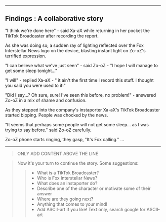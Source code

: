 -------------------------------------------
 Findings : A collaborative story
-------------------------------------------

"I think we're done here" - said Xa-aX while returning in her pocket
the TikTok Broadcaster after recording the report. 

As she was doing so, a sudden ray of lighting reflected over the 
Fox Interstellar News logo on the device, blasting instant light on 
Zo-oZ's terrified expression. 

"I can believe what we've just seen" - said Zo-oZ - "I hope I will 
manage to get some sleep tonight..."

"I will" - replied Xa-aX - " it ain't the first time I record this 
stuff. I thought you said you were used to it!"

"Did I say...? Oh sure, sure! I've seen this before, no problem!" - 
answered Zo-oZ in a mix of shame and confusion.

As they stepped into the company's instaporter Xa-aX's TikTok Broadcaster
started bipping. People was chocked by the news.

"It seems that perhaps some people will not get some sleep...
as I was trying to say before." said Zo-oZ carefully.

Zo-oZ phone starts ringing, they gasp, "It's Fox calling." ...

------------------------------------------
> ONLY ADD CONTENT ABOVE THE LINE

> Now it's your turn to continue the story. Some suggestions:
>> - What is a TikTok Broadcaster?
>> - Who is Fox Interstellar News?
>> - What does an instaporter do?
>> - Describe one of the character or motivate some of their answer
>> - Where are they going next? 
>> - Anything that comes to your mind!
>> - Add ASCII-art if you like! Text only, search google for ASCII-art


